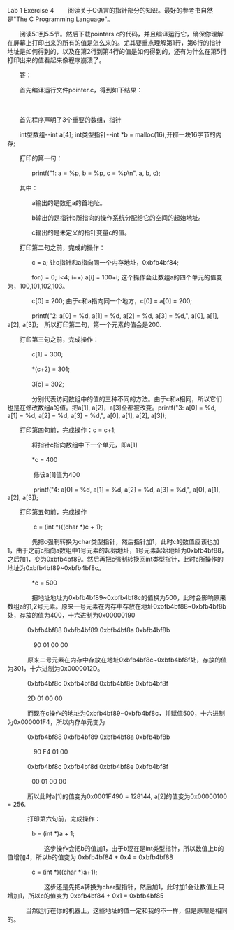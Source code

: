 Lab 1 Exercise 4
　　阅读关于C语言的指针部分的知识。最好的参考书自然是"The C Programming Language"。

　　阅读5.1到5.5节。然后下载pointers.c的代码，并且编译运行它，确保你理解在屏幕上打印出来的所有的值是怎么来的。尤其要重点理解第1行，第6行的指针地址是如何得到的，以及在第2行到第4行的值是如何得到的，还有为什么在第5行打印出来的值看起来像程序崩溃了。

　　答：

　　首先编译运行文件pointer.c，得到如下结果：

　　

　　首先程序声明了3个重要的数组，指针

　　int型数组--int a[4];    int类型指针--int *b = malloc(16),开辟一块16字节的内存; 

　　打印的第一句：

　　　　printf("1: a = %p, b = %p, c = %p\n", a, b, c);　　　　

　　其中：

　　　　a输出的是数组a的首地址。　　

　　　　b输出的是指针b所指向的操作系统分配给它的空间的起始地址。

　　　　c输出的是未定义的指针变量c的值。

 

　　打印第二句之前，完成的操作：

　　　　c = a;  让c指针和a指向同一个内存地址，0xbfb4bf84;

　　　　for(i = 0; i<4; i++) a[i] = 100+i;   这个操作会让数组a的四个单元的值变为，100,101,102,103。

　　　　c[0] = 200;   由于c和a指向同一个地方，c[0] = a[0] = 200;

　　　　printf("2: a[0] = %d, a[1] = %d, a[2] = %d, a[3] = %d,", a[0], a[1], a[2], a[3]);　所以打印第二句，第一个元素的值会是200.

 

　　打印第三句之前，完成操作：

　　　　c[1] = 300;

　　　　*(c+2) = 301;

　　　　3[c] = 302;

　　　　分别代表访问数组中的值的三种不同的方法。由于c和a相同，所以它们也是在修改数组a的值。把a[1], a[2]，a[3]全都被改变。printf("3: a[0] = %d, a[1] = %d, a[2] = %d, a[3] = %d,", a[0], a[1], a[2], a[3]);

 

　　打印第四句前，完成操作：c = c+1; 

　　　　将指针c指向数组中下一个单元，即a[1]

　　　　*c = 400

　　　 　修该a[1]值为400

　　　　 printf("4: a[0] = %d, a[1] = %d, a[2] = %d, a[3] = %d,", a[0], a[1], a[2], a[3]);

 

　　打印第五句前，完成操作

　　　　 c = (int *)((char *)c + 1);

　　　　先把c强制转换为char类型指针，然后指针加1，此时c的数值应该也加1，由于之前c指向a数组中1号元素的起始地址，1号元素起始地址为0xbfb4bf88，之后加1，变为0xbfb4bf89。然后再把c强制转换回int类型指针，此时c所操作的地址为0xbfb4bf89~0xbfb4bf8c。

　　　　*c = 500

　　　　把地址地址为0xbfb4bf89~0xbfb4bf8c的值换为500，此时会影响原来数组a的1,2号元素。原来一号元素在内存中存放在地址0xbfb4bf88~0xbfb4bf8b处，存放的值为400，十六进制为0x00000190

　　　  0xbfb4bf88  0xbfb4bf89  0xbfb4bf8a  0xbfb4bf8b     

　　　　  90                 01                 00                00 

　　　  原来二号元素在内存中存放在地址0xbfb4bf8c~0xbfb4bf8f处，存放的值为301，十六进制为0x0000012D。

　　　  0xbfb4bf8c  0xbfb4bf8d  0xbfb4bf8e  0xbfb4bf8f 

　　　    2D                 01                 00                00 

　　　 而现在c操作的地址为0xbfb4bf89~0xbfb4bf8c，并赋值500，十六进制为0x000001F4，所以内存单元变为

　　　 0xbfb4bf88  0xbfb4bf89  0xbfb4bf8a  0xbfb4bf8b     

　　　　 90                 F4                 01                00 

　　　 0xbfb4bf8c  0xbfb4bf8d  0xbfb4bf8e  0xbfb4bf8f     

　　　　00                 01                 00                00 

　　　 所以此时a[1]的值变为0x0001F490 = 128144, a[2]的值变为0x00000100 = 256.

　　　 打印第六句前，完成操作：

　　　　b = (int *)a + 1;

　　　　　　这步操作会把b的值加1，由于b现在是int类型指针，所以数值上b的值增加4，所以b的值变为 0xbfb4bf84 + 0x4 = 0xbfb4bf88

　　　　c = (int *)((char *)a+1);

　　　　　　这步还是先把a转换为char型指针，然后加1，此时加1会让数值上只增加1，所以c的值变为 0xbfb4bf84 + 0x1 = 0xbfb4bf85

　　　当然运行在你的机器上，这些地址的值一定和我的不一样，但是原理是相同的。

 